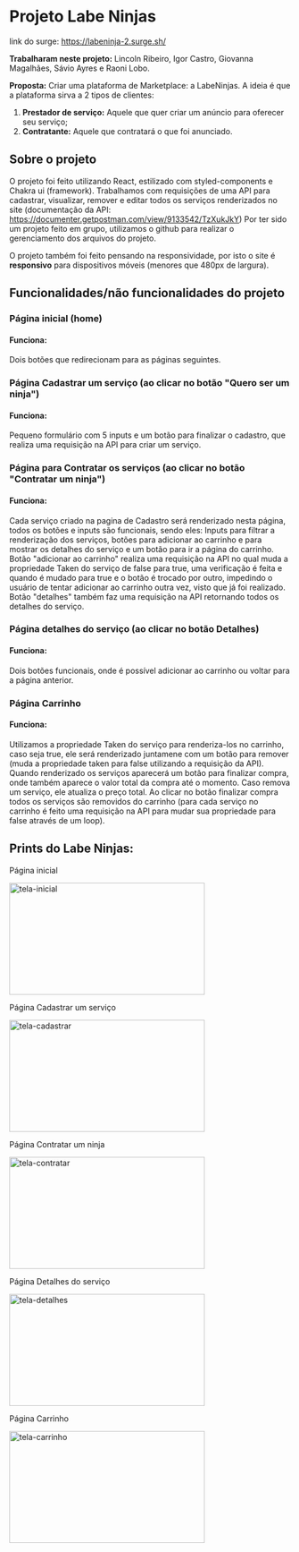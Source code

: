 # Projeto Labe Ninjas

link do surge: https://labeninja-2.surge.sh/

**Trabalharam neste projeto:** Lincoln Ribeiro, Igor Castro, Giovanna Magalhães, Sávio Ayres e Raoni Lobo.

**Proposta:** Criar uma plataforma de Marketplace: a LabeNinjas. A ideia é que a plataforma sirva a 2 tipos de clientes:

1. **Prestador de serviço:** Aquele que quer criar um anúncio para oferecer seu serviço;
2. **Contratante:** Aquele que contratará o que foi anunciado.

## Sobre o projeto

O projeto foi feito utilizando React, estilizado com styled-components e Chakra ui (framework). Trabalhamos com requisições de uma API para cadastrar, visualizar, remover e editar todos os serviços renderizados no site (documentação da API: https://documenter.getpostman.com/view/9133542/TzXukJkY)
Por ter sido um projeto feito em grupo, utilizamos o github para realizar o gerenciamento dos arquivos do projeto.

O projeto também foi feito pensando na responsividade, por isto o site é **responsivo** para dispositivos móveis (menores que 480px de largura). 

## Funcionalidades/não funcionalidades do projeto

### Página inicial (home)
#### Funciona:<br>
Dois botões que redirecionam para as páginas seguintes.

### Página Cadastrar um serviço (ao clicar no botão "Quero ser um ninja")

#### Funciona:<br>

Pequeno formulário com 5 inputs e um botão para finalizar o cadastro, que realiza uma requisição na API para criar um serviço. 

### Página para Contratar os serviços (ao clicar no botão "Contratar um ninja")

#### Funciona:<br>

Cada serviço criado na pagina de Cadastro será renderizado nesta página, todos os botões e inputs são funcionais, sendo eles: Inputs para filtrar a renderização dos serviços, botões para adicionar ao carrinho e para mostrar os detalhes do serviço e um botão para ir a página do carrinho.
Botão "adicionar ao carrinho" realiza uma requisição na API no qual muda a propriedade Taken do serviço de false para true, uma verificação é feita e quando é mudado para true e o botão é trocado por outro, impedindo o usuário de tentar adicionar ao carrinho outra vez, visto que já foi realizado.
Botão "detalhes" também faz uma requisição na API retornando todos os detalhes do serviço.

### Página detalhes do serviço (ao clicar no botão Detalhes)

#### Funciona:<br>

Dois botões funcionais, onde é possível adicionar ao carrinho ou voltar para a página anterior.

### Página Carrinho

#### Funciona:<br>

Utilizamos a propriedade Taken do serviço para renderiza-los no carrinho, caso seja true, ele será renderizado juntamene com um botão para remover (muda a propriedade taken para false utilizando a requisição da API).
Quando renderizado os serviços aparecerá um botão para finalizar compra, onde também aparece o valor total da compra até o momento. Caso remova um serviço, ele atualiza o preço total. Ao clicar no botão finalizar compra todos os serviços são removidos do carrinho (para cada serviço no carrinho é feito uma requisição na API para mudar sua propriedade para false através de um loop).

## Prints do Labe Ninjas:

<p>Página inicial</p>
<img src="https://user-images.githubusercontent.com/100432523/177011694-c24638cb-0590-4515-b133-2d6eb33a2ebb.png" alt="tela-inicial" width="350px" height="200px"/>

<p>Página Cadastrar um serviço</p>
<img src="https://user-images.githubusercontent.com/100432523/177011688-8a898185-5588-471e-934e-4418bf8350e5.png" alt="tela-cadastrar" width="350px" height="200px"/>

<p>Página Contratar um ninja</p>
<img src="https://user-images.githubusercontent.com/100432523/177011691-a9aecf22-5b67-4d07-9abc-55e6135167ee.png" alt="tela-contratar" width="350px" height="200px"/>

<p>Página Detalhes do serviço</p>
<img src="https://user-images.githubusercontent.com/100432523/177011692-404b483c-0718-47a9-a12e-3cf3b4ddf03a.png" alt="tela-detalhes" width="350px" height="200px"/>

<p>Página Carrinho</p>
<img src="https://user-images.githubusercontent.com/100432523/177011690-9109d89c-267a-4cf9-a366-1550e075aec8.png" alt="tela-carrinho" width="350px" height="200px"/>
